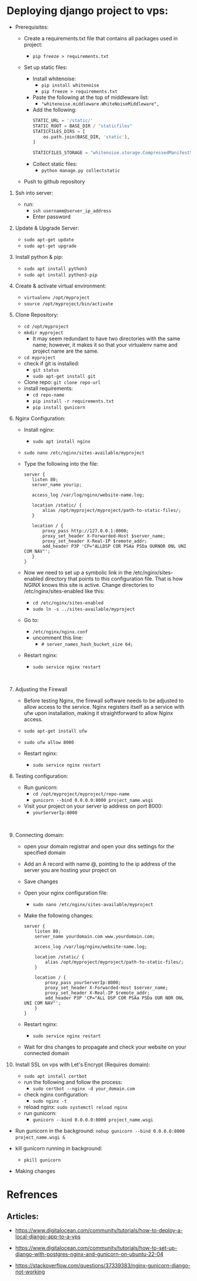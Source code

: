 # Deploying django project to vps:

- Prerequisites: 
    - Create a requirements.txt file that contains all packages used in project:  
        - `pip freeze > requirements.txt`
    - Set up static files:
        - Install whitenoise:
            - `pip install whitenoise`
            - `pip freeze > requirements.txt`
        - Paste the following at the top of middleware list:
            - `"whitenoise.middleware.WhiteNoiseMiddleware",`
        - Add the following:
            ```python
            STATIC_URL = '/static/'
            STATIC_ROOT = BASE_DIR / "staticfiles"
            STATICFILES_DIRS = [
                os.path.join(BASE_DIR, 'static'),
            ]

            STATICFILES_STORAGE = "whitenoise.storage.CompressedManifestStaticFilesStorage"
            ```
        - Collect static files:
            - `python manage.py collectstatic`

    - Push to github repository

1. Ssh into server:
    - run:
        - `ssh username@server_ip_address`
        - Enter password
        &nbsp;

2. Update & Upgrade Server:
    - `sudo apt-get update`
    - `sudo apt-get upgrade`
    &nbsp;

3. Install python & pip:
    - `sudo apt install python3`
    - `sudo apt install python3-pip`
    &nbsp;

4. Create & activate virtual environment:
    - `virtualenv /opt/myproject`
    - `source /opt/myproject/bin/activate`
    &nbsp;

5. Clone Repository:
    - `cd /opt/myproject`
    - `mkdir myproject`
        - It may seem redundant to have two directories with the same name; however, it makes it so that your virtualenv name and project name are the same.
    - `cd myproject`
    - check if git is installed:
        - `git status`
        - `sudo apt-get install git`
    - Clone repo:
        `git clone repo-url`
    - install requirements:
        - `cd repo-name`
        - `pip install -r requirements.txt`
        - `pip install gunicorn`
    &nbsp;

6. Nginx Configuration:
    - Install nginx:
        - `sudo apt install nginx`
    - `sudo nano /etc/nginx/sites-available/myproject`
    - Type the following into the file:
         ```nginx
        server {
            listen 80;
            server_name yourip;

            access_log /var/log/nginx/website-name.log;

            location /static/ {
                alias /opt/myproject/myproject/path-to-static-files/;
            }

            location / {
                proxy_pass http://127.0.0.1:8000;
                proxy_set_header X-Forwarded-Host $server_name;
                proxy_set_header X-Real-IP $remote_addr;
                add_header P3P 'CP="ALLDSP COR PSAa PSDa OURNOR ONL UNI COM NAV"';
            }
        }
         ```
    - Now we need to set up a symbolic link in the /etc/nginx/sites-enabled directory that points to this configuration file. That is how NGINX knows this site is active. Change directories to /etc/nginx/sites-enabled like this:
        - `cd /etc/nginx/sites-enabled`
        - `sudo ln -s ../sites-available/myproject`

    - Go to:
        - `/etc/nginx/nginx.conf`
        - uncomment this line:
            - `# server_names_hash_bucket_size 64;`

    - Restart nginx:
        - `sudo service nginx restart`
    
    &nbsp;

7. Adjusting the Firewall

    - Before testing Nginx, the firewall software needs to be adjusted to allow access to the service. Nginx registers itself as a service with ufw upon installation, making it straightforward to allow Nginx access.

    - `sudo apt-get install ufw`
    - `sudo ufw allow 8000`

    - Restart nginx:
        - `sudo service nginx restart`
    &nbsp;

8. Testing configuration:

    - Run gunicorn:
        - `cd /opt/myproject/myproject/repo-name`
        - `gunicorn --bind 0.0.0.0:8000 project_name.wsgi`
    - Visit your project on your server ip address on port 8000:
        - `yourServerIp:8000`

    &nbsp;

9. Connecting domain:
    - open your domain registrar and open your dns settings for the specified domain

    - Add an A record with name @, pointing to the ip address of the server you are hosting your project on

    - Save changes

    - Open your nginx configuration file:
        - `sudo nano /etc/nginx/sites-available/myproject`

    - Make the following changes:

        ```nginx
        server {
            listen 80;
            server_name yourdomain.com www.yourdomain.com;

            access_log /var/log/nginx/website-name.log;

            location /static/ {
                alias /opt/myproject/myproject/path-to-static-files/;
            }

            location / {
                proxy_pass yourServerIp:8000;
                proxy_set_header X-Forwarded-Host $server_name;
                proxy_set_header X-Real-IP $remote_addr;
                add_header P3P 'CP="ALL DSP COR PSAa PSDa OUR NOR ONL UNI COM NAV"';
            }
        }
        ```
    - Restart nginx:
        - `sudo service nginx restart`
        
    - Wait for dns changes to propagate and check your website on your connected domain
    &nbsp;

10. Install SSL on vps with Let's Encrypt (Requires domain):

    - `sudo apt install certbot`
    - run the following and follow the process:
        - `sudo certbot --nginx -d your_domain.com`
    - check nginx configuration:
        - `sudo nginx -t`
    - reload nginx:
        `sudo systemctl reload nginx`
    - run gunicorn:
        - `gunicorn --bind 0.0.0.0:8000 project_name.wsgi`

- Run gunicorn in the background:
    `nohup gunicorn --bind 0.0.0.0:8000 project_name.wsgi &`
    &nbsp;

- kill gunicorn running in background:
    - `pkill gunicorn`
    &nbsp;

- Making changes

# Refrences

## Articles:
 - https://www.digitalocean.com/community/tutorials/how-to-deploy-a-local-django-app-to-a-vps

- https://www.digitalocean.com/community/tutorials/how-to-set-up-django-with-postgres-nginx-and-gunicorn-on-ubuntu-22-04

- https://stackoverflow.com/questions/37339383/nginx-gunicorn-django-not-working
